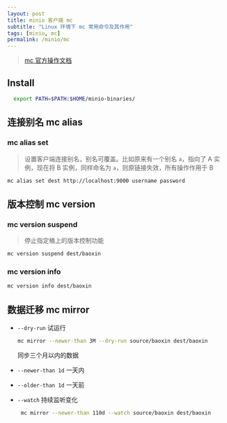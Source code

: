 ```yaml
---
layout: post
title: minio 客户端 mc 
subtitle: "Linux 环境下 mc 常用命令及其作用"
tags: [minio, mc]
permalink: /minio/mc 
---
```


> [mc 官方操作文档](https://docs.min.io/cn/minio-client-complete-guide.html)

## Install 

```bash
  export PATH=$PATH:$HOME/minio-binaries/
```

## 连接别名 mc alias

### mc alias set

> 设置客户端连接别名，别名可覆盖。比如原来有一个别名 `a`，指向了 A 实例，现在将 B 实例，同样命名为 `a`，则原链接失效，所有操作作用于 B

```bash
mc alias set dest http://localhost:9000 username password
```

##  版本控制 mc version

### mc version suspend

> 停止指定桶上的版本控制功能

```bash
mc version suspend dest/baoxin
```

### mc version info

```bash 
mc version info dest/baoxin
```

## 数据迁移 mc mirror

- `--dry-run` 试运行

  ```bash
  mc mirror --newer-than 3M --dry-run source/baoxin dest/baoxin
  ```

  同步三个月以内的数据

- `--newer-than 1d` 一天内

- `--older-than 1d` 一天前

- `--watch` 持续监听变化

  ```bash
   mc mirror --newer-than 110d --watch source/baoxin dest/baoxin
  ```

  
